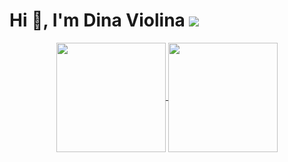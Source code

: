 # Hi 👋, I'm Dina Violina ![](https://visitor-badge.glitch.me/badge?page_id=dinavio.dinavio)

<div style='text-align:center'>
    <a href="#" title="Stats">
        <img height=175 align="center" src="https://github-readme-stats.vercel.app/api?username=dinavio&show_icons=true&count_private=true&theme=gotham">
    </a>
    <a href="#" title="Stats">
        <img height=175 align="center" src="https://github-readme-stats.vercel.app/api/top-langs/?username=dinavio&title_color=2aa889&text_color=99d1ce&icon_color=2bbc8a&bg_color=0c1014&langs_count=10&layout=compact" />
    </a>
</div>
